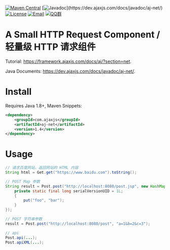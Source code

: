 [![Maven Central](https://img.shields.io/maven-central/v/com.ajaxjs/aj-net?label=Latest%20Release)](https://central.sonatype.com/artifact/com.ajaxjs/aj-net)
[![Javadoc](https://img.shields.io/badge/javadoc-1.4-brightgreen.svg?)](https://dev.ajaxjs.com/docs/javadoc/aj-net/)
[![License](https://img.shields.io/badge/license-Apache--2.0-green.svg?longCache=true&style=flat)](http://www.apache.org/licenses/LICENSE-2.0.txt)
[![Email](https://img.shields.io/badge/Contact--me-Email-orange.svg)](mailto:frank@ajaxjs.com)
[![QQ群](https://framework.ajaxjs.com/static/qq.svg)](https://shang.qq.com/wpa/qunwpa?idkey=3877893a4ed3a5f0be01e809e7ac120e346102bd550deb6692239bb42de38e22)

# A Small HTTP Request Component / 轻量级 HTTP 请求组件

Tutorial: https://framework.ajaxjs.com/docs/aj/?section=net.

Java Documents: https://dev.ajaxjs.com/docs/javadoc/aj-net/.

# Install

Requires Java 1.8+, Maven Snippets:

```xml
<dependency>
    <groupId>com.ajaxjs</groupId>
    <artifactId>aj-net</artifactId>
    <version>1.4</version>
</dependency>
```
# Usage

```java
// 请求百度网站，返回网站的 HTML 内容
String html = Get.get("https://www.baidu.com").toString();

// POST Map 参数
String result = Post.post("http://localhost:8080/post.jsp", new HashMap<String, String>() {
    private static final long serialVersionUID = 1L;
    {
        put("foo", "bar");
    }
});

// POST 字符串参数
result = Post.post("http://localhost:8080/post", "a=1&b=2&c=3");

// api
Post.api(...);
Post.apiXML(...);
```